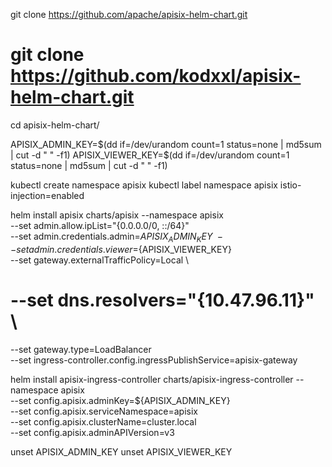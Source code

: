 git clone https://github.com/apache/apisix-helm-chart.git
# git clone https://github.com/kodxxl/apisix-helm-chart.git
cd apisix-helm-chart/

APISIX_ADMIN_KEY=$(dd if=/dev/urandom count=1 status=none | md5sum | cut -d " " -f1)
APISIX_VIEWER_KEY=$(dd if=/dev/urandom count=1 status=none | md5sum | cut -d " " -f1)

kubectl create namespace apisix
kubectl label namespace apisix istio-injection=enabled

helm install apisix charts/apisix --namespace apisix \
  --set admin.allow.ipList="{0.0.0.0/0, ::/64}" \
  --set admin.credentials.admin=${APISIX_ADMIN_KEY} \
  --set admin.credentials.viewer=${APISIX_VIEWER_KEY} \
  --set gateway.externalTrafficPolicy=Local \
# --set dns.resolvers="{10.47.96.11}" \
  --set gateway.type=LoadBalancer \
  --set ingress-controller.config.ingressPublishService=apisix-gateway

helm install apisix-ingress-controller charts/apisix-ingress-controller --namespace apisix \
  --set config.apisix.adminKey=${APISIX_ADMIN_KEY} \
  --set config.apisix.serviceNamespace=apisix \
  --set config.apisix.clusterName=cluster.local \
  --set config.apisix.adminAPIVersion=v3

unset APISIX_ADMIN_KEY
unset APISIX_VIEWER_KEY

